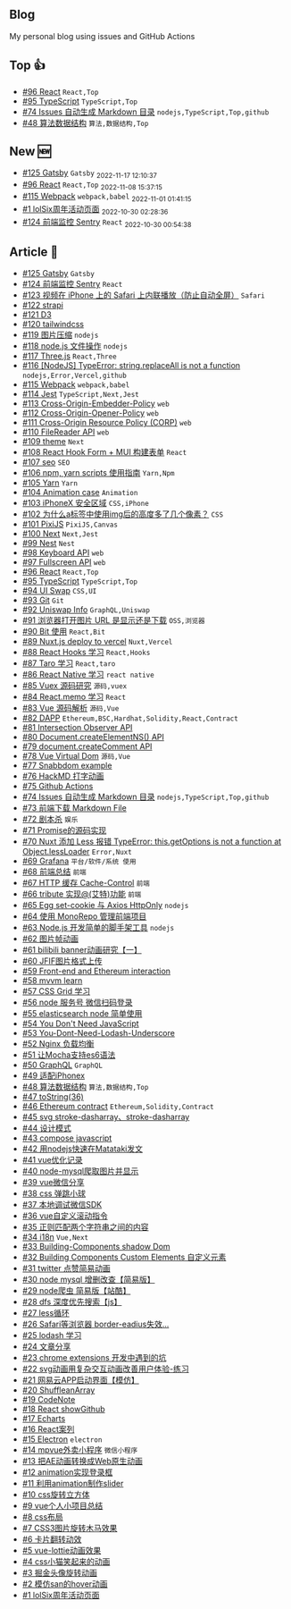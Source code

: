 ## Blog
My personal blog using issues and GitHub Actions

## Top 👍 
- [#96 React](https://github.com/xiaotiandada/blog/issues/96) `React,Top`
- [#95 TypeScript](https://github.com/xiaotiandada/blog/issues/95) `TypeScript,Top`
- [#74 Issues 自动生成 Markdown 目录](https://github.com/xiaotiandada/blog/issues/74) `nodejs,TypeScript,Top,github`
- [#48 算法数据结构](https://github.com/xiaotiandada/blog/issues/48) `算法,数据结构,Top`

## New  🆕 
- [#125 Gatsby](https://github.com/xiaotiandada/blog/issues/125) `Gatsby` <sub><time datetime="2022-11-17 12:10:37">2022-11-17 12:10:37</time></sub>
- [#96 React](https://github.com/xiaotiandada/blog/issues/96) `React,Top` <sub><time datetime="2022-11-08 15:37:15">2022-11-08 15:37:15</time></sub>
- [#115 Webpack](https://github.com/xiaotiandada/blog/issues/115) `webpack,babel` <sub><time datetime="2022-11-01 01:41:15">2022-11-01 01:41:15</time></sub>
- [#1 lolSix周年活动页面](https://github.com/xiaotiandada/blog/issues/1)  <sub><time datetime="2022-10-30 02:28:36">2022-10-30 02:28:36</time></sub>
- [#124 前端监控 Sentry](https://github.com/xiaotiandada/blog/issues/124) `React` <sub><time datetime="2022-10-30 00:54:38">2022-10-30 00:54:38</time></sub>

## Article  📄 
- [#125 Gatsby](https://github.com/xiaotiandada/blog/issues/125) `Gatsby`
- [#124 前端监控 Sentry](https://github.com/xiaotiandada/blog/issues/124) `React`
- [#123 视频在 iPhone 上的 Safari 上内联播放（防止自动全屏）](https://github.com/xiaotiandada/blog/issues/123) `Safari`
- [#122 strapi](https://github.com/xiaotiandada/blog/issues/122) 
- [#121 D3](https://github.com/xiaotiandada/blog/issues/121) 
- [#120 tailwindcss](https://github.com/xiaotiandada/blog/issues/120) 
- [#119 图片压缩](https://github.com/xiaotiandada/blog/issues/119) `nodejs`
- [#118 node.js 文件操作](https://github.com/xiaotiandada/blog/issues/118) `nodejs`
- [#117 Three.js](https://github.com/xiaotiandada/blog/issues/117) `React,Three`
- [#116 [NodeJS] TypeError: string.replaceAll is not a function](https://github.com/xiaotiandada/blog/issues/116) `nodejs,Error,Vercel,github`
- [#115 Webpack](https://github.com/xiaotiandada/blog/issues/115) `webpack,babel`
- [#114 Jest](https://github.com/xiaotiandada/blog/issues/114) `TypeScript,Next,Jest`
- [#113 Cross-Origin-Embedder-Policy](https://github.com/xiaotiandada/blog/issues/113) `web`
- [#112 Cross-Origin-Opener-Policy](https://github.com/xiaotiandada/blog/issues/112) `web`
- [#111 Cross-Origin Resource Policy (CORP)](https://github.com/xiaotiandada/blog/issues/111) `web`
- [#110 FileReader API](https://github.com/xiaotiandada/blog/issues/110) `web`
- [#109 theme](https://github.com/xiaotiandada/blog/issues/109) `Next`
- [#108 React Hook Form + MUI 构建表单](https://github.com/xiaotiandada/blog/issues/108) `React`
- [#107 seo](https://github.com/xiaotiandada/blog/issues/107) `SEO`
- [#106 npm, yarn scripts 使用指南](https://github.com/xiaotiandada/blog/issues/106) `Yarn,Npm`
- [#105 Yarn](https://github.com/xiaotiandada/blog/issues/105) `Yarn`
- [#104 Animation case](https://github.com/xiaotiandada/blog/issues/104) `Animation`
- [#103 iPhoneX 安全区域](https://github.com/xiaotiandada/blog/issues/103) `CSS,iPhone`
- [#102 为什么a标签中使用img后的高度多了几个像素？](https://github.com/xiaotiandada/blog/issues/102) `CSS`
- [#101 PixiJS](https://github.com/xiaotiandada/blog/issues/101) `PixiJS,Canvas`
- [#100 Next](https://github.com/xiaotiandada/blog/issues/100) `Next,Jest`
- [#99 Nest](https://github.com/xiaotiandada/blog/issues/99) `Nest`
- [#98 Keyboard API](https://github.com/xiaotiandada/blog/issues/98) `web`
- [#97 Fullscreen API](https://github.com/xiaotiandada/blog/issues/97) `web`
- [#96 React](https://github.com/xiaotiandada/blog/issues/96) `React,Top`
- [#95 TypeScript](https://github.com/xiaotiandada/blog/issues/95) `TypeScript,Top`
- [#94 UI Swap](https://github.com/xiaotiandada/blog/issues/94) `CSS,UI`
- [#93 Git](https://github.com/xiaotiandada/blog/issues/93) `Git`
- [#92 Uniswap Info](https://github.com/xiaotiandada/blog/issues/92) `GraphQL,Uniswap`
- [#91 浏览器打开图片 URL 是显示还是下载](https://github.com/xiaotiandada/blog/issues/91) `OSS,浏览器`
- [#90 Bit 使用](https://github.com/xiaotiandada/blog/issues/90) `React,Bit`
- [#89 Nuxt.js deploy to vercel](https://github.com/xiaotiandada/blog/issues/89) `Nuxt,Vercel`
- [#88 React Hooks 学习](https://github.com/xiaotiandada/blog/issues/88) `React,Hooks`
- [#87 Taro 学习](https://github.com/xiaotiandada/blog/issues/87) `React,taro`
- [#86 React Native 学习](https://github.com/xiaotiandada/blog/issues/86) `react native`
- [#85 Vuex 源码研究](https://github.com/xiaotiandada/blog/issues/85) `源码,vuex`
- [#84 React.memo 学习](https://github.com/xiaotiandada/blog/issues/84) `React`
- [#83 Vue 源码解析](https://github.com/xiaotiandada/blog/issues/83) `源码,Vue`
- [#82 DAPP](https://github.com/xiaotiandada/blog/issues/82) `Ethereum,BSC,Hardhat,Solidity,React,Contract`
- [#81 Intersection Observer API](https://github.com/xiaotiandada/blog/issues/81) 
- [#80 Document.createElementNS() API](https://github.com/xiaotiandada/blog/issues/80) 
- [#79 document.createComment API](https://github.com/xiaotiandada/blog/issues/79) 
- [#78 Vue Virtual Dom](https://github.com/xiaotiandada/blog/issues/78) `源码,Vue`
- [#77 Snabbdom example](https://github.com/xiaotiandada/blog/issues/77) 
- [#76 HackMD 打字动画](https://github.com/xiaotiandada/blog/issues/76) 
- [#75 Github Actions](https://github.com/xiaotiandada/blog/issues/75) 
- [#74 Issues 自动生成 Markdown 目录](https://github.com/xiaotiandada/blog/issues/74) `nodejs,TypeScript,Top,github`
- [#73 前端下载 Markdown File](https://github.com/xiaotiandada/blog/issues/73) 
- [#72 剧本杀](https://github.com/xiaotiandada/blog/issues/72) `娱乐`
- [#71 Promise的源码实现](https://github.com/xiaotiandada/blog/issues/71) 
- [#70 Nuxt 添加 Less 报错 TypeError: this.getOptions is not a function at Object.lessLoader](https://github.com/xiaotiandada/blog/issues/70) `Error,Nuxt`
- [#69 Grafana](https://github.com/xiaotiandada/blog/issues/69) `平台/软件/系统 使用`
- [#68 前端总结](https://github.com/xiaotiandada/blog/issues/68) `前端`
- [#67 HTTP 缓存  Cache-Control](https://github.com/xiaotiandada/blog/issues/67) `前端`
- [#66 tribute 实现@(艾特)功能](https://github.com/xiaotiandada/blog/issues/66) `前端`
- [#65 Egg set-cookie 与 Axios   HttpOnly](https://github.com/xiaotiandada/blog/issues/65) `nodejs`
- [#64 使用 MonoRepo 管理前端项目](https://github.com/xiaotiandada/blog/issues/64) 
- [#63 Node.js 开发简单的脚手架工具](https://github.com/xiaotiandada/blog/issues/63) `nodejs`
- [#62 图片帧动画](https://github.com/xiaotiandada/blog/issues/62) 
- [#61 bilibili banner动画研究【一】](https://github.com/xiaotiandada/blog/issues/61) 
- [#60 JFIF图片格式上传](https://github.com/xiaotiandada/blog/issues/60) 
- [#59 Front-end and Ethereum interaction](https://github.com/xiaotiandada/blog/issues/59) 
- [#58  mvvm learn](https://github.com/xiaotiandada/blog/issues/58) 
- [#57 CSS Grid 学习](https://github.com/xiaotiandada/blog/issues/57) 
- [#56 node 服务号 微信扫码登录](https://github.com/xiaotiandada/blog/issues/56) 
- [#55 elasticsearch node 简单使用](https://github.com/xiaotiandada/blog/issues/55) 
- [#54 You Don't Need JavaScript](https://github.com/xiaotiandada/blog/issues/54) 
- [#53  You-Dont-Need-Lodash-Underscore](https://github.com/xiaotiandada/blog/issues/53) 
- [#52 Nginx 负载均衡](https://github.com/xiaotiandada/blog/issues/52) 
- [#51 让Mocha支持es6语法](https://github.com/xiaotiandada/blog/issues/51) 
- [#50 GraphQL](https://github.com/xiaotiandada/blog/issues/50) `GraphQL`
- [#49 适配iPhonex](https://github.com/xiaotiandada/blog/issues/49) 
- [#48 算法数据结构](https://github.com/xiaotiandada/blog/issues/48) `算法,数据结构,Top`
- [#47 toString(36)](https://github.com/xiaotiandada/blog/issues/47) 
- [#46 Ethereum contract](https://github.com/xiaotiandada/blog/issues/46) `Ethereum,Solidity,Contract`
- [#45 svg stroke-dasharray、stroke-dasharray](https://github.com/xiaotiandada/blog/issues/45) 
- [#44 设计模式](https://github.com/xiaotiandada/blog/issues/44) 
- [#43 compose javascript](https://github.com/xiaotiandada/blog/issues/43) 
- [#42 用nodejs快速在Matataki发文](https://github.com/xiaotiandada/blog/issues/42) 
- [#41 vue优化记录](https://github.com/xiaotiandada/blog/issues/41) 
- [#40 node-mysql爬取图片并显示](https://github.com/xiaotiandada/blog/issues/40) 
- [#39 vue微信分享](https://github.com/xiaotiandada/blog/issues/39) 
- [#38 css 弹跳小球](https://github.com/xiaotiandada/blog/issues/38) 
- [#37 本地调试微信SDK](https://github.com/xiaotiandada/blog/issues/37) 
- [#36  vue自定义滚动指令](https://github.com/xiaotiandada/blog/issues/36) 
- [#35 正则匹配两个字符串之间的内容](https://github.com/xiaotiandada/blog/issues/35) 
- [#34 i18n](https://github.com/xiaotiandada/blog/issues/34) `Vue,Next`
- [#33 Building-Components shadow Dom](https://github.com/xiaotiandada/blog/issues/33) 
- [#32 Building Components Custom Elements 自定义元素](https://github.com/xiaotiandada/blog/issues/32) 
- [#31 twitter 点赞简易动画](https://github.com/xiaotiandada/blog/issues/31) 
- [#30 node mysql 增删改查【简易版】](https://github.com/xiaotiandada/blog/issues/30) 
- [#29 node爬虫 简易版【站酷】](https://github.com/xiaotiandada/blog/issues/29) 
- [#28  dfs 深度优先搜索【js】](https://github.com/xiaotiandada/blog/issues/28) 
- [#27 less循环](https://github.com/xiaotiandada/blog/issues/27) 
- [#26 Safari等浏览器 border-eadius失效...](https://github.com/xiaotiandada/blog/issues/26) 
- [#25 lodash 学习](https://github.com/xiaotiandada/blog/issues/25) 
- [#24 文章分享](https://github.com/xiaotiandada/blog/issues/24) 
- [#23 chrome extensions 开发中遇到的坑](https://github.com/xiaotiandada/blog/issues/23) 
- [#22 svg动画用复杂交互动画改善用户体验-练习](https://github.com/xiaotiandada/blog/issues/22) 
- [#21 网易云APP启动界面【模仿】](https://github.com/xiaotiandada/blog/issues/21) 
- [#20 ShuffleanArray](https://github.com/xiaotiandada/blog/issues/20) 
- [#19 CodeNote](https://github.com/xiaotiandada/blog/issues/19) 
- [#18 React showGithub](https://github.com/xiaotiandada/blog/issues/18) 
- [#17 Echarts](https://github.com/xiaotiandada/blog/issues/17) 
- [#16 React案列](https://github.com/xiaotiandada/blog/issues/16) 
- [#15 Electron](https://github.com/xiaotiandada/blog/issues/15) `electron`
- [#14 mpvue外卖小程序](https://github.com/xiaotiandada/blog/issues/14) `微信小程序`
- [#13 把AE动画转换成Web原生动画](https://github.com/xiaotiandada/blog/issues/13) 
- [#12  animation实现登录框](https://github.com/xiaotiandada/blog/issues/12) 
- [#11 利用animation制作slider](https://github.com/xiaotiandada/blog/issues/11) 
- [#10 css旋转立方体](https://github.com/xiaotiandada/blog/issues/10) 
- [#9 vue个人小项目总结](https://github.com/xiaotiandada/blog/issues/9) 
- [#8 css布局](https://github.com/xiaotiandada/blog/issues/8) 
- [#7 CSS3图片旋转木马效果](https://github.com/xiaotiandada/blog/issues/7) 
- [#6 卡片翻转动效](https://github.com/xiaotiandada/blog/issues/6) 
- [#5 vue-lottie动画效果](https://github.com/xiaotiandada/blog/issues/5) 
- [#4 css小猫笑起来的动画](https://github.com/xiaotiandada/blog/issues/4) 
- [#3 掘金头像旋转动画](https://github.com/xiaotiandada/blog/issues/3) 
- [#2 模仿san的hover动画](https://github.com/xiaotiandada/blog/issues/2) 
- [#1 lolSix周年活动页面](https://github.com/xiaotiandada/blog/issues/1) 
